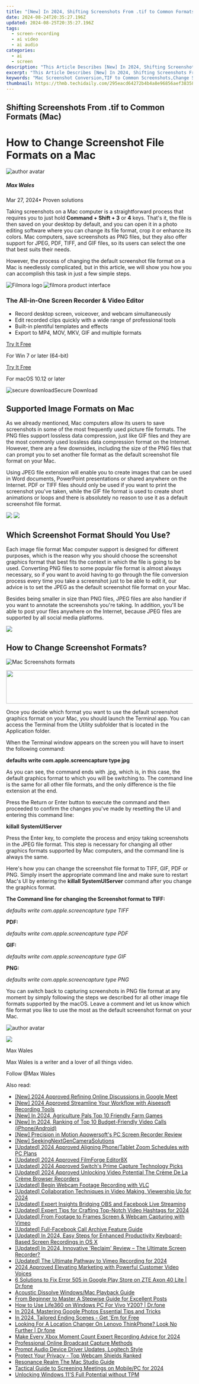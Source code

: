 ```yaml
---
title: "[New] In 2024, Shifting Screenshots From .tif to Common Formats (Mac)"
date: 2024-08-24T20:35:27.196Z
updated: 2024-08-25T20:35:27.196Z
tags: 
  - screen-recording
  - ai video
  - ai audio
categories: 
  - ai
  - screen
description: "This Article Describes [New] In 2024, Shifting Screenshots From .tif to Common Formats (Mac)"
excerpt: "This Article Describes [New] In 2024, Shifting Screenshots From .tif to Common Formats (Mac)"
keywords: "Mac Screenshot Conversion,TIF to Common Screenshots,Change Screenshot Format Mac,Mac Screen Capture Edit,Transform .tif to PS/JPG Screenshots,Mac Screenshot Resizing,Convert Tif Screenshots Mac"
thumbnail: https://thmb.techidaily.com/295eacd64272b4b4a8e96856aef38358e19d3e53299073754d2c1fe5d922072f.png
---
```


## Shifting Screenshots From .tif to Common Formats (Mac)

# How to Change Screenshot File Formats on a Mac

![author avatar](https://images.wondershare.com/filmora/article-images/max-wales-author.jpg)

##### Max Wales

 Mar 27, 2024• Proven solutions

Taking screenshots on a Mac computer is a straightforward process that requires you to just hold **Command + Shift + 3** or **4** keys. That's it, the file is then saved on your desktop by default, and you can open it in a photo editing software where you can change its file format, crop it or enhance its colors. Mac computers, save screenshots as PNG files, but they also offer support for JPEG, PDF, TIFF, and GIF files, so its users can select the one that best suits their needs.

However, the process of changing the default screenshot file format on a Mac is needlessly complicated, but in this article, we will show you how you can accomplish this task in just a few simple steps.

![Filmora logo](https://images.wondershare.com/filmora/logo_icon/wondershare-filmora-logo-horizontal.png) ![filmora product interface](https://images.wondershare.com/filmora/images/common/filmora-product-banner.png)

### The All-in-One Screen Recorder & Video Editor

* Record desktop screen, voiceover, and webcam simultaneously
* Edit recorded clips quickly with a wide range of professional tools
* Built-in plentiful templates and effects
* Export to MP4, MOV, MKV, GIF and multiple formats

[Try It Free](https://tools.techidaily.com/wondershare/filmora/download/)

For Win 7 or later (64-bit)

[Try It Free](https://tools.techidaily.com/wondershare/filmora/download/)

For macOS 10.12 or later

![secure download](https://static.wondershare.com/images-filmora/images/common/securety.svg)Secure Download

## Supported Image Formats on Mac

As we already mentioned, Mac computers allow its users to save screenshots in some of the most frequently used picture file formats. The PNG files support lossless data compression, just like GIF files and they are the most commonly used lossless data compression format on the Internet. However, there are a few downsides, including the size of the PNG files that can prompt you to set another file format as the default screenshot file format on your Mac.

Using JPEG file extension will enable you to create images that can be used in Word documents, PowerPoint presentations or shared anywhere on the Internet. PDF or TIFF files should only be used if you want to print the screenshot you've taken, while the GIF file format is used to create short animations or loops and there is absolutely no reason to use it as a default screenshot file format.

<!-- affiliate ads begin -->
<a href="https://shop.manycam.com/order/checkout.php?PRODS=17727588&QTY=1&AFFILIATE=108875&CART=1"><img src="https://secure.avangate.com/images/merchant/8230bea7d54bcdf99cdfe85cb07313d5/mcaffbanner600x500.png" border="0"></a>
<a href="https://shop.manycam.com/order/checkout.php?PRODS=17727588&QTY=1&AFFILIATE=108875&CART=1"><img src="https://secure.avangate.com/images/merchant/8230bea7d54bcdf99cdfe85cb07313d5/Affiliates_300x250px_valentinesday.png" border="0"></a>
<!-- affiliate ads end -->
## Which Screenshot Format Should You Use?

Each image file format Mac computer support is designed for different purposes, which is the reason why you should choose the screenshot graphics format that best fits the context in which the file is going to be used. Converting PNG files to some popular file format is almost always necessary, so if you want to avoid having to go through the file conversion process every time you take a screenshot just to be able to edit it, our advice is to set the JPEG as the default screenshot file format on your Mac.

Besides being smaller in size than PNG files, JPEG files are also handier if you want to annotate the screenshots you're taking. In addition, you'll be able to post your files anywhere on the Internet, because JPEG files are supported by all social media platforms.

<!-- affiliate ads begin -->
<a href="https://secure.2checkout.com/order/checkout.php?PRODS=3851655&QTY=1&AFFILIATE=108875&CART=1"><img src="http://www.aiseesoft.com/avangate/30p/banner.jpg" border="0"></a>
<!-- affiliate ads end -->
## How to Change Screenshot Formats?

![ Mac Screenshots formats ](https://images.wondershare.com/filmora/article-images/mac-screenshot-format-changing.jpg)

<!-- affiliate ads begin -->
<a href="https://newchic.sjv.io/c/5597632/1659704/14420" target="_top" id="1659704"><img src="//a.impactradius-go.com/display-ad/14420-1659704" border="0" alt="" width="728" height="90"/></a><img height="0" width="0" src="https://imp.pxf.io/i/5597632/1659704/14420" style="position:absolute;visibility:hidden;" border="0" />
<!-- affiliate ads end -->
Once you decide which format you want to use the default screenshot graphics format on your Mac, you should launch the Terminal app. You can access the Terminal from the Utility subfolder that is located in the Application folder.

When the Terminal window appears on the screen you will have to insert the following command:

**defaults write com.apple.screencapture type jpg**

As you can see, the command ends with .jpg, which is, in this case, the default graphics format to which you will be switching to. The command line is the same for all other file formats, and the only difference is the file extension at the end.

Press the Return or Enter button to execute the command and then proceeded to confirm the changes you've made by resetting the UI and entering this command line:

**killall** **SystemUIServer**

Press the Enter key, to complete the process and enjoy taking screenshots in the JPEG file format. This step is necessary for changing all other graphics formats supported by Mac computers, and the command line is always the same.

Here's how you can change the screenshot file format to TIFF, GIF, PDF or PNG. Simply insert the appropriate command line and make sure to restart Mac's UI by entering the **killall SystemUIServer** command after you change the graphics format.

**The Command line for changing the Screenshot format to TIFF:**

_defaults write com.apple.screencapture type TIFF_

**PDF:**

_defaults write com.apple.screencapture type PDF_

**GIF:**

_defaults write com.apple.screencapture type GIF_

**PNG:**

_defaults write com.apple.screencapture type PNG_

You can switch back to capturing screenshots in PNG file format at any moment by simply following the steps we described for all other image file formats supported by the macOS. Leave a comment and let us know which file format you like to use the most as the default screenshot format on your Mac.

![author avatar](https://images.wondershare.com/filmora/article-images/max-wales-author.jpg)

<!-- affiliate ads begin -->
<a href="https://store.revouninstaller.com/order/checkout.php?PRODS=28010250&QTY=1&AFFILIATE=108875&CART=1"><img src="https://secure.avangate.com/images/merchant/4282ec8de8c9be897e7aff4aa231b1a4/336__280a.jpg" border="0"></a>
<!-- affiliate ads end -->
Max Wales

Max Wales is a writer and a lover of all things video.

Follow @Max Wales

<span class="atpl-alsoreadstyle">Also read:</span>
<div><ul>
<li><a href="https://digital-screen-recording.techidaily.com/new-2024-approved-refining-online-discussions-in-google-meet/"><u>[New] 2024 Approved  Refining Online Discussions in Google Meet</u></a></li>
<li><a href="https://digital-screen-recording.techidaily.com/new-2024-approved-streamline-your-workflow-with-aiseesoft-recording-tools/"><u>[New] 2024 Approved  Streamline Your Workflow with Aiseesoft Recording Tools</u></a></li>
<li><a href="https://digital-screen-recording.techidaily.com/new-in-2024-agriculture-pals-top-10-friendly-farm-games/"><u>[New] In 2024, Agriculture Pals  Top 10 Friendly Farm Games</u></a></li>
<li><a href="https://digital-screen-recording.techidaily.com/new-in-2024-ranking-of-top-10-budget-friendly-video-calls-iphoneandroid/"><u>[New] In 2024, Ranking of Top 10 Budget-Friendly Video Calls (iPhone/Android)</u></a></li>
<li><a href="https://digital-screen-recording.techidaily.com/new-precision-in-motion-apowersofts-pc-screen-recorder-review/"><u>[New] Precision in Motion  Apowersoft's PC Screen Recorder Review</u></a></li>
<li><a href="https://digital-screen-recording.techidaily.com/new-seekingnextgencamerasolutions/"><u>[New] SeekingNextGenCameraSolutions</u></a></li>
<li><a href="https://digital-screen-recording.techidaily.com/updated-2024-approved-aligning-phonetablet-zoom-schedules-with-pc-plans/"><u>[Updated] 2024 Approved  Aligning Phone/Tablet Zoom Schedules with PC Plans</u></a></li>
<li><a href="https://fox-links.techidaily.com/updated-2024-approved-filmforge-editor8x/"><u>[Updated] 2024 Approved  FilmForge Editor8X</u></a></li>
<li><a href="https://digital-screen-recording.techidaily.com/updated-2024-approved-switchs-prime-capture-technology-picks/"><u>[Updated] 2024 Approved  Switch's Prime Capture Technology Picks</u></a></li>
<li><a href="https://digital-screen-recording.techidaily.com/updated-2024-approved-unlocking-video-potential-the-creme-de-la-creme-browser-recorders/"><u>[Updated] 2024 Approved  Unlocking Video Potential  The Crème De La Crème Browser Recorders</u></a></li>
<li><a href="https://digital-screen-recording.techidaily.com/updated-begin-webcam-footage-recording-with-vlc/"><u>[Updated] Begin Webcam Footage Recording with VLC</u></a></li>
<li><a href="https://facebook-record-videos.techidaily.com/updated-collaboration-techniques-in-video-making-viewership-up-for-2024/"><u>[Updated] Collaboration Techniques in Video Making, Viewership Up for 2024</u></a></li>
<li><a href="https://digital-screen-recording.techidaily.com/updated-expert-insights-bridging-obs-and-facebook-live-streaming/"><u>[Updated] Expert Insights  Bridging OBS and Facebook Live Streaming</u></a></li>
<li><a href="https://facebook-video-footage.techidaily.com/updated-expert-tips-for-crafting-top-notch-video-hashtags-for-2024/"><u>[Updated] Expert Tips for Crafting Top-Notch Video Hashtags for 2024</u></a></li>
<li><a href="https://vimeo-videos.techidaily.com/updated-from-footage-to-frames-screen-and-webcam-capturing-with-vimeo/"><u>[Updated] From Footage to Frames  Screen & Webcam Capturing with Vimeo</u></a></li>
<li><a href="https://screen-video-capture.techidaily.com/updated-full-facebook-call-archive-feature-guide/"><u>[Updated] Full-Facebook Call Archive Feature Guide</u></a></li>
<li><a href="https://digital-screen-recording.techidaily.com/updated-in-2024-easy-steps-for-enhanced-productivity-keyboard-based-screen-recordings-in-os-x/"><u>[Updated] In 2024, Easy Steps for Enhanced Productivity  Keyboard-Based Screen Recordings in OS X</u></a></li>
<li><a href="https://digital-screen-recording.techidaily.com/updated-in-2024-innovative-reclaim-review-the-ultimate-screen-recorder/"><u>[Updated] In 2024, Innovative 'Reclaim' Review – The Ultimate Screen Recorder?</u></a></li>
<li><a href="https://digital-screen-recording.techidaily.com/updated-the-ultimate-pathway-to-vimeo-recording-for-2024/"><u>[Updated] The Ultimate Pathway to Vimeo Recording for 2024</u></a></li>
<li><a href="https://fox-http.techidaily.com/2024-approved-elevating-marketing-with-powerful-customer-video-voices/"><u>2024 Approved  Elevating Marketing with Powerful Customer Video Voices</u></a></li>
<li><a href="https://howto.techidaily.com/6-solutions-to-fix-error-505-in-google-play-store-on-zte-axon-40-lite-drfone-by-drfone-fix-android-problems-fix-android-problems/"><u>6 Solutions to Fix Error 505 in Google Play Store on ZTE Axon 40 Lite | Dr.fone</u></a></li>
<li><a href="https://extra-lessons.techidaily.com/acoustic-dissolve-windowsmac-playback-guide/"><u>Acoustic Dissolve  Windows/Mac Playback Guide</u></a></li>
<li><a href="https://extra-lessons.techidaily.com/from-beginner-to-master-a-stepwise-guide-for-excellent-posts/"><u>From Beginner to Master  A Stepwise Guide for Excellent Posts</u></a></li>
<li><a href="https://change-location.techidaily.com/how-to-use-life360-on-windows-pc-for-vivo-y200-drfone-by-drfone-virtual-android/"><u>How to Use Life360 on Windows PC For Vivo Y200? | Dr.fone</u></a></li>
<li><a href="https://extra-approaches.techidaily.com/in-2024-mastering-google-photos-essential-tips-and-tricks/"><u>In 2024, Mastering Google Photos  Essential Tips and Tricks</u></a></li>
<li><a href="https://some-approaches.techidaily.com/in-2024-tailored-ending-scenes-get-em-for-free/"><u>In 2024, Tailored Ending Scenes - Get 'Em for Free</u></a></li>
<li><a href="https://fake-location.techidaily.com/looking-for-a-location-changer-on-lenovo-thinkphone-look-no-further-drfone-by-drfone-virtual-android/"><u>Looking For A Location Changer On Lenovo ThinkPhone? Look No Further | Dr.fone</u></a></li>
<li><a href="https://digital-screen-recording.techidaily.com/make-every-xbox-moment-count-expert-recording-advice-for-2024/"><u>Make Every Xbox Moment Count  Expert Recording Advice for 2024</u></a></li>
<li><a href="https://digital-screen-recording.techidaily.com/professional-online-broadcast-capture-methods/"><u>Professional Online Broadcast Capture Methods</u></a></li>
<li><a href="https://driver-install.techidaily.com/prompt-audio-device-driver-updates-logitech-style/"><u>Prompt Audio Device Driver Updates, Logitech Style</u></a></li>
<li><a href="https://digital-screen-recording.techidaily.com/protect-your-privacy-top-webcam-shields-ranked/"><u>Protect Your Privacy - Top Webcam Shields Ranked</u></a></li>
<li><a href="https://digital-screen-recording.techidaily.com/resonance-realm-the-mac-studio-guide/"><u>Resonance Realm  The Mac Studio Guide</u></a></li>
<li><a href="https://digital-screen-recording.techidaily.com/tactical-guide-to-screening-meetings-on-mobilepc-for-2024/"><u>Tactical Guide to Screening Meetings on Mobile/PC for 2024</u></a></li>
<li><a href="https://win11-tips.techidaily.com/unlocking-windows-11s-full-potential-without-tpm/"><u>Unlocking Windows 11'S Full Potential without TPM</u></a></li>
</ul></div>

<ins class="adsbygoogle"
      style="display:block"
      data-ad-client="ca-pub-7571918770474297"
      data-ad-slot="8358498916"
      data-ad-format="auto"
      data-full-width-responsive="true"></ins>